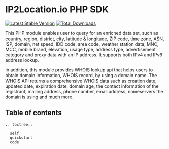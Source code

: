 # IP2Location.io PHP SDK
[![Latest Stable Version](https://img.shields.io/packagist/v/ip2location/ip2location-io-php.svg)](https://packagist.org/packages/ip2location/ip2location-io-php)
[![Total Downloads](https://img.shields.io/packagist/dt/ip2location/ip2location-io-php.svg?style=flat-square)](https://packagist.org/packages/ip2location/ip2location-io-php)  

This PHP module enables user to query for an enriched data set, such as country, region, district, city, latitude & longitude, ZIP code, time zone, ASN, ISP, domain, net speed, IDD code, area code, weather station data, MNC, MCC, mobile brand, elevation, usage type, address type, advertisement category and proxy data with an IP address. It supports both IPv4 and IPv6 address lookup.

In addition, this module provides WHOIS lookup api that helps users to obtain domain information, WHOIS record, by using a domain name. The WHOIS API returns a comprehensive WHOIS data such as creation date, updated date, expiration date, domain age, the contact information of the registrant, mailing address, phone number, email address, nameservers the domain is using and much more.


## Table of contents
 ```{eval-rst}
 .. toctree::

   self
   quickstart
   code
 ```